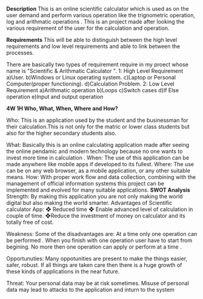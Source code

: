 
**Description**
This is an online scientific calculator which is used as on the user demand and perform various operation like the trignometric operation, log and arithmatic operations . This is an project made after looking the various requirement of the user for the calculation and operation.

**Requirements**
This will be able to distinguish between the high level requirements and low level requirements and able to link between the processes.

There are basically two types of requirement require in my proect whose name is "Scientific & Arithmatic  Calculator ".
1: High Level Requirement
   a)User.
   b)Windows or Linux operating system.
   c)Laptop or Personal Computer(proper functioning). 
   d)Calculation Problem.
2: Low Level Requirement
   a)Arithmatic operation
   b)Loops
   c)Switch cases
   d)If Else operation
   e)Input and output operation

**4W 1H
Who, What, When, Where and How?**

Who: This is an application used by the student and the businessman for their calculation.This is not only for the matric or lower class students but also for the higher secondary students also.

What: Basically this is an online calculating application made after seeing the online pendamic and modern technology because no one wants to invest more time in calculation .
When: The use of this application can be made anywhere like mobile apps if developed to its fullest.
Where: The use can be on any web browser, as a mobile application, or any other suitable means.
How: With proper work flow and data collection, combining with the management of official information systems this project can be implemented and evolved for many suitable applications.
**SWOT Analysis**
Strength: By making this application you are not only making the world digital but also making the world smarter. 
Advantages of Scientific calculator App: 
❖ Reduced time 
❖ Enable advanced level of calculation in couple of time.
❖Reduce the investment of money on calculator and its totally free of cost.

Weakness: Some of the disadvantages are: At a time only one operation can be performed . When you finish with one operation user have to start from begining. No more then one operation can apply or perform at a time .

Opportunuties: Many oppotunities are present to make the things easier, safer, robust. If all things are taken care then there is a huge growth of these kinds of applications in the near future.

Threat: Your personal data may be at risk sometimes. Misuse of personal data may lead to attacks to the application and inturn to the system




